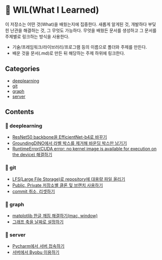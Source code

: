 # 📖 WIL(What I Learned)
이 저장소는 어떤 것(What)을 배웠는지에 집중한다. 새롭게 알게된 것, 개발하다 부딪힌 난관을 해결하는 것, 그 무엇도 가능하다. 무엇을 배웠든 문서를 생성하고 그 문서를 주제별로 링크하는 방식을 사용한다.

- 기술/프레임워크/라이브러리/프로그램 등의 이름으로 폴더와 주제를 만든다.
- 배운 것을 문서(.md)로 만든 뒤 해당하는 주제 하위에 링크한다.

## Categories
- [deeplearning](https://github.com/riverallzero/WIL#-deeplearning)
- [git](https://github.com/riverallzero/WIL#-git)
- [graph](https://github.com/riverallzero/WIL#-graph)
- [server](https://github.com/riverallzero/WIL#-server)

## Contents
### 📁 deeplearning
- [ResNet50 backbone을 EfficientNet-b4로 바꾸기](https://github.com/riverallzero/WIL/blob/main/deeplearning/resnet-efficientnet.md)
- [GroundingDINO에서 라벨 박스를 제거해 바운딩 박스만 남기기](https://github.com/riverallzero/WIL/blob/main/deeplearning/groundingdino-del-label.md)
- [RuntimeError(CUDA error: no kernel image is available for execution on the device) 해결하기](https://github.com/riverallzero/WIL/blob/main/deeplearning/runtime-error.md)

### 📁 git
- [LFS(Large File Storage)로 repository에 대용량 파일 올리기](https://github.com/riverallzero/WIL/blob/main/git/lfs.md)
- [Public, Private 저장소별 클론 및 브랜치 사용하기](https://github.com/riverallzero/WIL/blob/main/git/public-private.md)
- [commit 취소, 리셋하기](https://github.com/riverallzero/WIL/blob/main/git/commit.md)
  
### 📁 graph
- [matplotlib 한글 깨짐 해결하기(mac, window)](https://github.com/riverallzero/WIL/blob/main/graph/matplotlib-font.md)
- [그래프 축을 날짜로 설정하기](https://github.com/riverallzero/WIL/blob/main/graph/dateform.md)

### 📁 server
- [Pycharm에서 서버 접속하기](https://github.com/riverallzero/WIL/blob/main/server/pycharm-ssh.md)
- [서버에서 Byobu 이용하기](https://github.com/riverallzero/WIL/blob/main/server/byobu.md)
